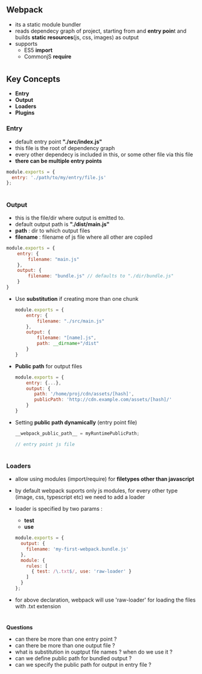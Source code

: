 ## Webpack

- its a static module bundler
- reads dependecy graph of project, starting from and **entry poin**t and builds **static resources**(js, css, images) as output
- supports
  - ES5 **import**
  - CommonjS **require**


 # 



## Key Concepts

 - **Entry**
 - **Output**
 - **Loaders**
 - **Plugins**




### **Entry**

- default entry point **"./src/index.js"**
- this file is the root of dependency graph
- every other dependecy is included in this, or some other file via this file
- **there can be multiple entry points**

```js
module.exports = {
  entry: './path/to/my/entry/file.js'
};
```

# 



### Output

- this is the file/dir where output is emitted to.
- default output path is **"./dist/main.js"**
- **path** : dir to which output files
- **filename** : filename of js file where all other are copiled

```js
module.exports = {
    entry: {
        filename: "main.js"
    },
    output: {
        filename: "bundle.js" // defaults to "./dir/bundle.js"
    }
}
```

- Use **substitution** if creating more than one chunk

  ```javascript
  module.exports = {
      entry: {
          filename: "./src/main.js"
      },
      output: {
          filename: "[name].js",
          path: __dirname+"/dist"
      }
  }
  ```

- **Public path** for output files


  ```js
  module.exports = {
      entry: {...},
      output: {
		 path: '/home/proj/cdn/assets/[hash]',
	     publicPath: 'http://cdn.example.com/assets/[hash]/'
      }
  }
  ```

- Setting **public path dynamically** (entry point file)

  ```js
  __webpack_public_path__ = myRuntimePublicPath;

  // entry point js file
  ```
#  



### Loaders

- allow using modules (import/require) for **filetypes other than javascript**

- by default webpack suports only js modules, for every other type (image, css, typescript etc) we need to add a loader

- loader is specified by two params : 

  - **test**
  - **use**

  ```js
  module.exports = {
    output: {
      filename: 'my-first-webpack.bundle.js'
    },
    module: {
      rules: [
        { test: /\.txt$/, use: 'raw-loader' }
      ]
    }
  };
  ```

- for above declaration, webpack will use 'raw-loader' for loading the files with .txt extension

# 



**Questions**

- can there be more than one entry point ?
- can there be more than one output file ?
- what is substitution in ouptput file names ? when do we use it ?
- can we define public path for bundled output ?
- can we specify the public path for output in entry file ?